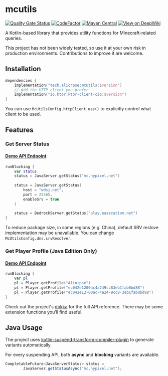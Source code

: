 # mcutils

[![Quality Gate Status](https://sonarcloud.io/api/project_badges/measure?project=Aliorpse_mcutils&metric=alert_status)](https://sonarcloud.io/summary/new_code?id=Aliorpse_mcutils)
[![CodeFactor](https://www.codefactor.io/repository/github/aliorpse/mcutils/badge/main)](https://www.codefactor.io/repository/github/aliorpse/mcutils/overview/main)
[![Maven Central](https://maven-badges.sml.io/sonatype-central/tech.aliorpse/mcutils/badge.svg)](https://central.sonatype.com/artifact/tech.aliorpse/mcutils)
[![View on DeepWiki](https://deepwiki.com/badge.svg)](https://deepwiki.com/Aliorpse/mcutils)

A Kotlin-based library that provides utility functions for Minecraft-related queries.

This project has not been widely tested, so use it at your own risk in production environments. Contributions to improve it are welcome.

## Installation

```kotlin
dependencies {
    implementation("tech.aliorpse:mcutils:$version")
    // Add the HTTP client you prefer
    implementation("io.ktor:ktor-client-cio:$version")
}
```

You can use `McUtilsConfig.httpClient.use()` to explicitly control what client to be used.

## Features

### Get Server Status

#### [Demo API Endpoint](https://api.aliorpse.tech/minecraft/server/status/hypixel.net:25565?type=java)

```kotlin
runBlocking {
    var status
    status = JavaServer.getStatus("mc.hypixel.net")
    
    status = JavaServer.getStatus(
        host = "wdsj.net",
        port = 25565,
        enableSrv = true
    )
    
    status = BedrockServer.getStatus("play.easecation.net")
}
```

To reduce package size, in some regions (e.g. China), default SRV reslove implementation may be unavailable. You can change `McUtilsConfig.dns.srvResolver`.

### Get Player Profile (Java Edition Only)

#### [Demo API Endpoint](https://api.aliorpse.tech/minecraft/player/profile/Aliorpse)

```kotlin
runBlocking {
    var pl
    pl = Player.getProfile("Aliorpse")
    pl = Player.getProfile("ec042e1200ac4a249cc83eb1fab0bd88")
    pl = Player.getProfile("ec042e12-00ac-4a24-9cc8-3eb1fab0bd88")
}
```

Check out the project's [dokka](https://aliorpse.github.io/mcutils/) for the full API reference. There may be some extension functions you’ll find useful.

## Java Usage

The project uses [kotlin-suspend-transform-compiler-plugin](https://github.com/ForteScarlet/kotlin-suspend-transform-compiler-plugin) to generate variants automatically.

For every suspending API, both **async** and **blocking** variants are available.

```java
CompletableFuture<JavaServerStatus> status =
        JavaServer.getStatusAsync("mc.hypixel.net");
```
